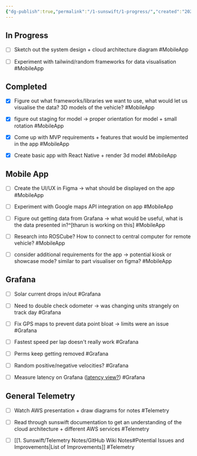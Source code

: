 ```yaml
---
{"dg-publish":true,"permalink":"/1-sunswift/1-progress/","created":"2024-07-15T23:59:16.500+10:00","updated":"2024-07-23T22:16:02.623+10:00"}
---
```



## In Progress

- [ ] Sketch out the system design + cloud architecture diagram #MobileApp
- [ ] Experiment with tailwind/random frameworks for data visualisation #MobileApp


## Completed

- [x] Figure out what frameworks/libraries we want to use, what would let us visualise the data? 3D models of the vehicle? #MobileApp
- [x] figure out staging for model -> proper orientation for model + small rotation #MobileApp
- [x] Come up with MVP requirements + features that would be implemented in the app #MobileApp
- [x] Create basic app with React Native + render 3d model #MobileApp


## Mobile App

- [ ] Create the UI/UX in Figma -> what should be displayed on the app #MobileApp
- [ ] Experiment with Google maps API integration on app #MobileApp
- [ ] Figure out getting data from Grafana -> what would be useful, what is the data presented in?^[tharun is working on this] #MobileApp
- [ ] Research into ROSCube? How to connect to central computer for remote vehicle? #MobileApp
- [ ] consider additional requirements for the app -> potential kiosk or showcase mode? similar to part visualiser on figma? #MobileApp


## Grafana

- [ ] Solar current drops in/out #Grafana
- [ ] Need to double check odometer -> was changing units strangely on track day #Grafana
- [ ] Fix GPS maps to prevent data point bloat -> limits were an issue #Grafana
- [ ] Fastest speed per lap doesn't really work #Grafana
- [ ] Perms keep getting removed #Grafana
- [ ] Random positive/negative velocities? #Grafana
- [ ] Measure latency on Grafana ([latency view?](https://grafana.com/grafana/dashboards/16118-latency-view/)) #Grafana


## General Telemetry

- [ ] Watch AWS presentation + draw diagrams for notes #Telemetry
- [ ] Read through sunswift documentation to get an understanding of the cloud architecture + different AWS services #Telemetry
- [ ] [[1. Sunswift/Telemetry Notes/GitHub Wiki Notes#Potential Issues and Improvements\|List of Improvements]] #Telemetry




